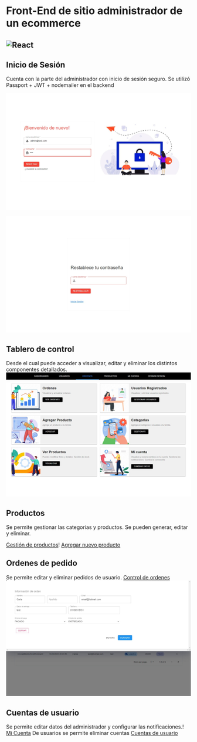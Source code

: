  # Front-End de sitio administrador de un ecommerce
 ![React](https://img.shields.io/badge/react-%2320232a.svg?style=for-the-badge&logo=react&logoColor=%2361DAFB)
--------------

## Inicio de Sesión

Cuenta con la parte del administrador con inicio de sesión seguro.
Se utilizó Passport + JWT + nodemailer en el backend

 ![Inicio de Sesión](github/login.jpg)


 ![Restablecer contraseña](github/changePassword.jpg)

## Tablero de control
Desde el cual puede acceder a visualizar, editar y eliminar los distintos componentes detallados.
![Tablero](github/dashboard.jpg)

 ## Productos
 Se permite gestionar las categorias y productos.
 Se pueden generar, editar y eliminar.

 [Gestión de productos](github/products.jpg)!
 [Agregar nuevo producto](github/newProduct.jpg)

  ## Ordenes de pedido
 Se permite editar y eliminar pedidos de usuario.
 [Control de ordenes](github/orders.jpg)
 ![Edición de ordenes](github/orders_edit.jpg)

   ## Cuentas de usuario
Se permite editar datos del administrador y configurar las notificaciones.!
[Mi Cuenta](github/myaccount.jpg)
De usuarios se permite eliminar cuentas
[Cuentas de usuario](github/buyers.jpg)